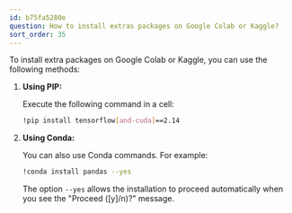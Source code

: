 ```yaml
---
id: b75fa5280e
question: How to install extras packages on Google Colab or Kaggle?
sort_order: 35
---
```


To install extra packages on Google Colab or Kaggle, you can use the following methods:

1. **Using PIP:**
   
   Execute the following command in a cell:
   
   ```bash
   !pip install tensorflow[and-cuda]==2.14
   ```

2. **Using Conda:**
   
   You can also use Conda commands. For example:
   
   ```bash
   !conda install pandas --yes
   ```
   
   The option `--yes` allows the installation to proceed automatically when you see the "Proceed ([y]/n)?" message.